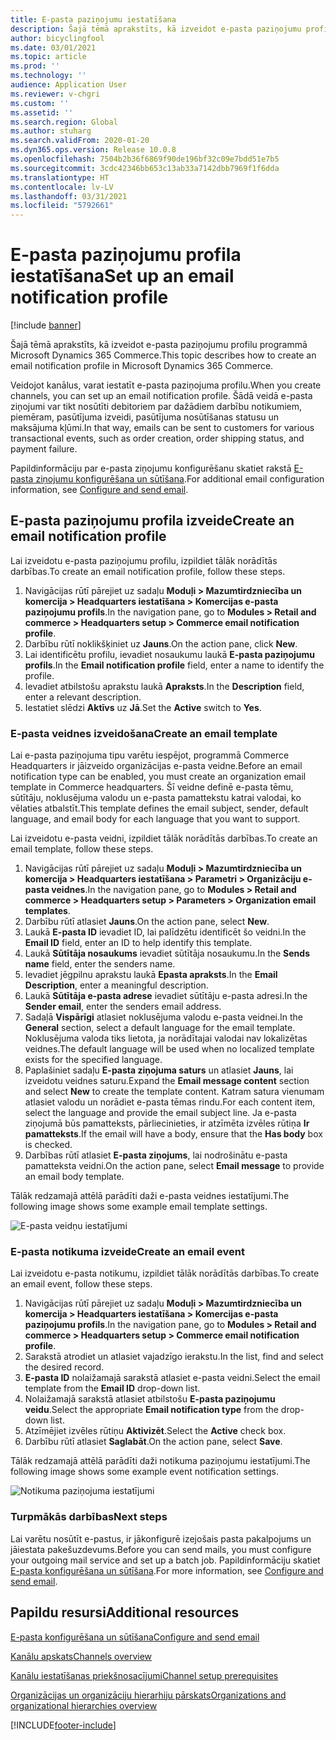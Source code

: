 ```yaml
---
title: E-pasta paziņojumu iestatīšana
description: Šajā tēmā aprakstīts, kā izveidot e-pasta paziņojumu profilu programmā Microsoft Dynamics 365 Commerce.
author: bicyclingfool
ms.date: 03/01/2021
ms.topic: article
ms.prod: ''
ms.technology: ''
audience: Application User
ms.reviewer: v-chgri
ms.custom: ''
ms.assetid: ''
ms.search.region: Global
ms.author: stuharg
ms.search.validFrom: 2020-01-20
ms.dyn365.ops.version: Release 10.0.8
ms.openlocfilehash: 7504b2b36f6869f90de196bf32c09e7bdd51e7b5
ms.sourcegitcommit: 3cdc42346bb653c13ab33a7142dbb7969f1f6dda
ms.translationtype: HT
ms.contentlocale: lv-LV
ms.lasthandoff: 03/31/2021
ms.locfileid: "5792661"
---
```

# <a name="set-up-an-email-notification-profile"></a><span data-ttu-id="b8be3-103">E-pasta paziņojumu profila iestatīšana</span><span class="sxs-lookup"><span data-stu-id="b8be3-103">Set up an email notification profile</span></span>

[!include [banner](includes/banner.md)]

<span data-ttu-id="b8be3-104">Šajā tēmā aprakstīts, kā izveidot e-pasta paziņojumu profilu programmā Microsoft Dynamics 365 Commerce.</span><span class="sxs-lookup"><span data-stu-id="b8be3-104">This topic describes how to create an email notification profile in Microsoft Dynamics 365 Commerce.</span></span>

<span data-ttu-id="b8be3-105">Veidojot kanālus, varat iestatīt e-pasta paziņojuma profilu.</span><span class="sxs-lookup"><span data-stu-id="b8be3-105">When you create channels, you can set up an email notification profile.</span></span> <span data-ttu-id="b8be3-106">Šādā veidā e-pasta ziņojumi var tikt nosūtīti debitoriem par dažādiem darbību notikumiem, piemēram, pasūtījuma izveidi, pasūtījuma nosūtīšanas statusu un maksājuma kļūmi.</span><span class="sxs-lookup"><span data-stu-id="b8be3-106">In that way, emails can be sent to customers for various transactional events, such as order creation, order shipping status, and payment failure.</span></span>

<span data-ttu-id="b8be3-107">Papildinformāciju par e-pasta ziņojumu konfigurēšanu skatiet rakstā [E-pasta ziņojumu konfigurēšana un sūtīšana](../fin-ops-core/fin-ops/organization-administration/configure-email.md?toc=/dynamics365/commerce/toc.json).</span><span class="sxs-lookup"><span data-stu-id="b8be3-107">For additional email configuration information, see [Configure and send email](../fin-ops-core/fin-ops/organization-administration/configure-email.md?toc=/dynamics365/commerce/toc.json).</span></span>

## <a name="create-an-email-notification-profile"></a><span data-ttu-id="b8be3-108">E-pasta paziņojumu profila izveide</span><span class="sxs-lookup"><span data-stu-id="b8be3-108">Create an email notification profile</span></span>

<span data-ttu-id="b8be3-109">Lai izveidotu e-pasta paziņojumu profilu, izpildiet tālāk norādītās darbības.</span><span class="sxs-lookup"><span data-stu-id="b8be3-109">To create an email notification profile, follow these steps.</span></span>

1. <span data-ttu-id="b8be3-110">Navigācijas rūtī pārejiet uz sadaļu **Moduļi \> Mazumtirdzniecība un komercija \> Headquarters iestatīšana \> Komercijas e-pasta paziņojumu profils**.</span><span class="sxs-lookup"><span data-stu-id="b8be3-110">In the navigation pane, go to **Modules \> Retail and commerce \> Headquarters setup \> Commerce email notification profile**.</span></span>
1. <span data-ttu-id="b8be3-111">Darbību rūtī noklikšķiniet uz **Jauns**.</span><span class="sxs-lookup"><span data-stu-id="b8be3-111">On the action pane, click **New**.</span></span>
1. <span data-ttu-id="b8be3-112">Lai identificētu profilu, ievadiet nosaukumu laukā **E-pasta paziņojumu profils**.</span><span class="sxs-lookup"><span data-stu-id="b8be3-112">In the **Email notification profile** field, enter a name to identify the profile.</span></span>
1. <span data-ttu-id="b8be3-113">Ievadiet atbilstošu aprakstu laukā **Apraksts**.</span><span class="sxs-lookup"><span data-stu-id="b8be3-113">In the **Description** field, enter a relevant description.</span></span>
1. <span data-ttu-id="b8be3-114">Iestatiet slēdzi **Aktīvs** uz **Jā**.</span><span class="sxs-lookup"><span data-stu-id="b8be3-114">Set the **Active** switch to **Yes**.</span></span>

### <a name="create-an-email-template"></a><span data-ttu-id="b8be3-115">E-pasta veidnes izveidošana</span><span class="sxs-lookup"><span data-stu-id="b8be3-115">Create an email template</span></span>

<span data-ttu-id="b8be3-116">Lai e-pasta paziņojuma tipu varētu iespējot, programmā Commerce Headquarters ir jāizveido organizācijas e-pasta veidne.</span><span class="sxs-lookup"><span data-stu-id="b8be3-116">Before an email notification type can be enabled, you must create an organization email template in Commerce headquarters.</span></span> <span data-ttu-id="b8be3-117">Šī veidne definē e-pasta tēmu, sūtītāju, noklusējuma valodu un e-pasta pamattekstu katrai valodai, ko vēlaties atbalstīt.</span><span class="sxs-lookup"><span data-stu-id="b8be3-117">This template defines the email subject, sender, default language, and email body for each language that you want to support.</span></span>

<span data-ttu-id="b8be3-118">Lai izveidotu e-pasta veidni, izpildiet tālāk norādītās darbības.</span><span class="sxs-lookup"><span data-stu-id="b8be3-118">To create an email template, follow these steps.</span></span>

1. <span data-ttu-id="b8be3-119">Navigācijas rūtī pārejiet uz sadaļu **Moduļi \> Mazumtirdzniecība un komercija \> Headquarters iestatīšana \> Parametri \> Organizāciju e-pasta veidnes**.</span><span class="sxs-lookup"><span data-stu-id="b8be3-119">In the navigation pane, go to **Modules \> Retail and commerce \> Headquarters setup \> Parameters \> Organization email templates**.</span></span>
1. <span data-ttu-id="b8be3-120">Darbību rūtī atlasiet **Jauns**.</span><span class="sxs-lookup"><span data-stu-id="b8be3-120">On the action pane, select **New**.</span></span>
1. <span data-ttu-id="b8be3-121">Laukā **E-pasta ID** ievadiet ID, lai palīdzētu identificēt šo veidni.</span><span class="sxs-lookup"><span data-stu-id="b8be3-121">In the **Email ID** field, enter an ID to help identify this template.</span></span>
1. <span data-ttu-id="b8be3-122">Laukā **Sūtītāja nosaukums** ievadiet sūtītāja nosaukumu.</span><span class="sxs-lookup"><span data-stu-id="b8be3-122">In the **Sends name** field, enter the senders name.</span></span>
1. <span data-ttu-id="b8be3-123">Ievadiet jēgpilnu aprakstu laukā **Epasta apraksts**.</span><span class="sxs-lookup"><span data-stu-id="b8be3-123">In the **Email Description**, enter a meaningful description.</span></span>
1. <span data-ttu-id="b8be3-124">Laukā **Sūtītāja e-pasta adrese** ievadiet sūtītāju e-pasta adresi.</span><span class="sxs-lookup"><span data-stu-id="b8be3-124">In the **Sender email**, enter the senders email address.</span></span>
1. <span data-ttu-id="b8be3-125">Sadaļā **Vispārīgi** atlasiet noklusējuma valodu e-pasta veidnei.</span><span class="sxs-lookup"><span data-stu-id="b8be3-125">In the **General** section, select a default language for the email template.</span></span> <span data-ttu-id="b8be3-126">Noklusējuma valoda tiks lietota, ja norādītajai valodai nav lokalizētas veidnes.</span><span class="sxs-lookup"><span data-stu-id="b8be3-126">The default language will be used when no localized template exists for the specified language.</span></span>
1. <span data-ttu-id="b8be3-127">Paplašiniet sadaļu **E-pasta ziņojuma saturs** un atlasiet **Jauns**, lai izveidotu veidnes saturu.</span><span class="sxs-lookup"><span data-stu-id="b8be3-127">Expand the **Email message content** section and select **New** to create the template content.</span></span> <span data-ttu-id="b8be3-128">Katram satura vienumam atlasiet valodu un norādiet e-pasta tēmas rindu.</span><span class="sxs-lookup"><span data-stu-id="b8be3-128">For each content item, select the language and provide the email subject line.</span></span> <span data-ttu-id="b8be3-129">Ja e-pasta ziņojumā būs pamatteksts, pārliecinieties, ir atzīmēta izvēles rūtiņa **Ir pamatteksts**.</span><span class="sxs-lookup"><span data-stu-id="b8be3-129">If the email will have a body, ensure that the **Has body** box is checked.</span></span>
1. <span data-ttu-id="b8be3-130">Darbības rūtī atlasiet **E-pasta ziņojums**, lai nodrošinātu e-pasta pamatteksta veidni.</span><span class="sxs-lookup"><span data-stu-id="b8be3-130">On the action pane, select **Email message** to provide an email body template.</span></span>

<span data-ttu-id="b8be3-131">Tālāk redzamajā attēlā parādīti daži e-pasta veidnes iestatījumi.</span><span class="sxs-lookup"><span data-stu-id="b8be3-131">The following image shows some example email template settings.</span></span>

![E-pasta veidņu iestatījumi](media/email-template.png)

### <a name="create-an-email-event"></a><span data-ttu-id="b8be3-133">E-pasta notikuma izveide</span><span class="sxs-lookup"><span data-stu-id="b8be3-133">Create an email event</span></span>

<span data-ttu-id="b8be3-134">Lai izveidotu e-pasta notikumu, izpildiet tālāk norādītās darbības.</span><span class="sxs-lookup"><span data-stu-id="b8be3-134">To create an email event, follow these steps.</span></span>

1. <span data-ttu-id="b8be3-135">Navigācijas rūtī pārejiet uz sadaļu **Moduļi \> Mazumtirdzniecība un komercija \> Headquarters iestatīšana \> Komercijas e-pasta paziņojumu profils**.</span><span class="sxs-lookup"><span data-stu-id="b8be3-135">In the navigation pane, go to **Modules \> Retail and commerce \> Headquarters setup \> Commerce email notification profile**.</span></span>
1. <span data-ttu-id="b8be3-136">Sarakstā atrodiet un atlasiet vajadzīgo ierakstu.</span><span class="sxs-lookup"><span data-stu-id="b8be3-136">In the list, find and select the desired record.</span></span> 
1. <span data-ttu-id="b8be3-137">**E-pasta ID** nolaižamajā sarakstā atlasiet e-pasta veidni.</span><span class="sxs-lookup"><span data-stu-id="b8be3-137">Select the email template from the **Email ID** drop-down list.</span></span>
1. <span data-ttu-id="b8be3-138">Nolaižamajā sarakstā atlasiet atbilstošu **E-pasta paziņojumu veidu**.</span><span class="sxs-lookup"><span data-stu-id="b8be3-138">Select the appropriate **Email notification type** from the drop-down list.</span></span>
1. <span data-ttu-id="b8be3-139">Atzīmējiet izvēles rūtiņu **Aktivizēt**.</span><span class="sxs-lookup"><span data-stu-id="b8be3-139">Select the **Active** check box.</span></span>
1. <span data-ttu-id="b8be3-140">Darbību rūtī atlasiet **Saglabāt**.</span><span class="sxs-lookup"><span data-stu-id="b8be3-140">On the action pane, select **Save**.</span></span>

<span data-ttu-id="b8be3-141">Tālāk redzamajā attēlā parādīti daži notikuma paziņojumu iestatījumi.</span><span class="sxs-lookup"><span data-stu-id="b8be3-141">The following image shows some example event notification settings.</span></span>

![Notikuma paziņojuma iestatījumi](media/email-notification-profile.png)

### <a name="next-steps"></a><span data-ttu-id="b8be3-143">Turpmākās darbības</span><span class="sxs-lookup"><span data-stu-id="b8be3-143">Next steps</span></span>

<span data-ttu-id="b8be3-144">Lai varētu nosūtīt e-pastus, ir jākonfigurē izejošais pasta pakalpojums un jāiestata pakešuzdevums.</span><span class="sxs-lookup"><span data-stu-id="b8be3-144">Before you can send mails, you must configure your outgoing mail service and set up a batch job.</span></span> <span data-ttu-id="b8be3-145">Papildinformāciju skatiet [E-pasta konfigurēšana un sūtīšana](../fin-ops-core/fin-ops/organization-administration/configure-email.md?toc=/dynamics365/commerce/toc.json).</span><span class="sxs-lookup"><span data-stu-id="b8be3-145">For more information, see [Configure and send email](../fin-ops-core/fin-ops/organization-administration/configure-email.md?toc=/dynamics365/commerce/toc.json).</span></span>


## <a name="additional-resources"></a><span data-ttu-id="b8be3-146">Papildu resursi</span><span class="sxs-lookup"><span data-stu-id="b8be3-146">Additional resources</span></span>

[<span data-ttu-id="b8be3-147">E-pasta konfigurēšana un sūtīšana</span><span class="sxs-lookup"><span data-stu-id="b8be3-147">Configure and send email</span></span>](../fin-ops-core/fin-ops/organization-administration/configure-email.md?toc=/dynamics365/commerce/toc.json)

[<span data-ttu-id="b8be3-148">Kanālu apskats</span><span class="sxs-lookup"><span data-stu-id="b8be3-148">Channels overview</span></span>](channels-overview.md)

[<span data-ttu-id="b8be3-149">Kanālu iestatīšanas priekšnosacījumi</span><span class="sxs-lookup"><span data-stu-id="b8be3-149">Channel setup prerequisites</span></span>](channels-prerequisites.md)

[<span data-ttu-id="b8be3-150">Organizācijas un organizāciju hierarhiju pārskats</span><span class="sxs-lookup"><span data-stu-id="b8be3-150">Organizations and organizational hierarchies overview</span></span>](../fin-ops-core/fin-ops/organization-administration/organizations-organizational-hierarchies.md?toc=/dynamics365/commerce/toc.json)


[!INCLUDE[footer-include](../includes/footer-banner.md)]
